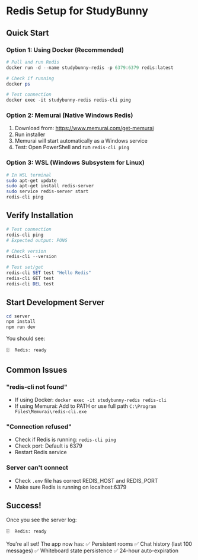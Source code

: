 # Redis Setup for StudyBunny

## Quick Start

### Option 1: Using Docker (Recommended)

```powershell
# Pull and run Redis
docker run -d --name studybunny-redis -p 6379:6379 redis:latest

# Check if running
docker ps

# Test connection
docker exec -it studybunny-redis redis-cli ping
```

### Option 2: Memurai (Native Windows Redis)

1. Download from: https://www.memurai.com/get-memurai
2. Run installer
3. Memurai will start automatically as a Windows service
4. Test: Open PowerShell and run `redis-cli ping`

### Option 3: WSL (Windows Subsystem for Linux)

```bash
# In WSL terminal
sudo apt-get update
sudo apt-get install redis-server
sudo service redis-server start
redis-cli ping
```

## Verify Installation

```powershell
# Test connection
redis-cli ping
# Expected output: PONG

# Check version
redis-cli --version

# Test set/get
redis-cli SET test "Hello Redis"
redis-cli GET test
redis-cli DEL test
```

## Start Development Server

```powershell
cd server
npm install
npm run dev
```

You should see:

```
🗄️  Redis: ready
```

## Common Issues

### "redis-cli not found"

- If using Docker: `docker exec -it studybunny-redis redis-cli`
- If using Memurai: Add to PATH or use full path `C:\Program Files\Memurai\redis-cli.exe`

### "Connection refused"

- Check if Redis is running: `redis-cli ping`
- Check port: Default is 6379
- Restart Redis service

### Server can't connect

- Check `.env` file has correct REDIS_HOST and REDIS_PORT
- Make sure Redis is running on localhost:6379

## Success!

Once you see the server log:

```
🗄️  Redis: ready
```

You're all set! The app now has:
✅ Persistent rooms
✅ Chat history (last 100 messages)
✅ Whiteboard state persistence
✅ 24-hour auto-expiration
